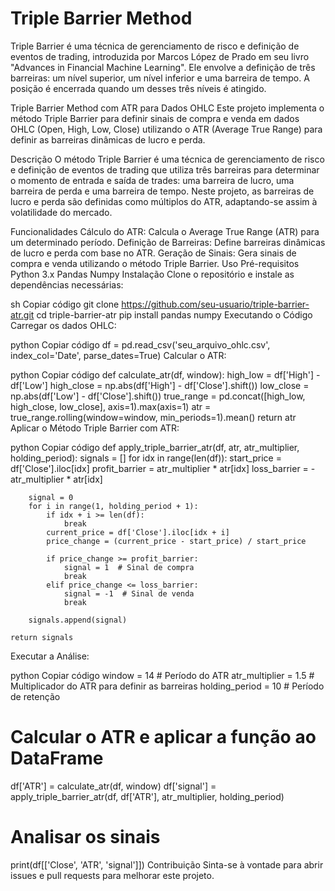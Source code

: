 # Triple Barrier Method
Triple Barrier é uma técnica de gerenciamento de risco e definição de eventos de trading, introduzida por Marcos López de Prado em seu livro "Advances in Financial Machine Learning".
Ele envolve a definição de três barreiras: um nível superior, um nível inferior e uma barreira de tempo. A posição é encerrada quando um desses três níveis é atingido.

Triple Barrier Method com ATR para Dados OHLC
Este projeto implementa o método Triple Barrier para definir sinais de compra e venda em dados OHLC (Open, High, Low, Close) utilizando o ATR (Average True Range) para definir as barreiras dinâmicas de lucro e perda.

Descrição
O método Triple Barrier é uma técnica de gerenciamento de risco e definição de eventos de trading que utiliza três barreiras para determinar o momento de entrada e saída de trades: uma barreira de lucro, uma barreira de perda e uma barreira de tempo. Neste projeto, as barreiras de lucro e perda são definidas como múltiplos do ATR, adaptando-se assim à volatilidade do mercado.

Funcionalidades
Cálculo do ATR: Calcula o Average True Range (ATR) para um determinado período.
Definição de Barreiras: Define barreiras dinâmicas de lucro e perda com base no ATR.
Geração de Sinais: Gera sinais de compra e venda utilizando o método Triple Barrier.
Uso
Pré-requisitos
Python 3.x
Pandas
Numpy
Instalação
Clone o repositório e instale as dependências necessárias:

sh
Copiar código
git clone https://github.com/seu-usuario/triple-barrier-atr.git
cd triple-barrier-atr
pip install pandas numpy
Executando o Código
Carregar os dados OHLC:

python
Copiar código
df = pd.read_csv('seu_arquivo_ohlc.csv', index_col='Date', parse_dates=True)
Calcular o ATR:

python
Copiar código
def calculate_atr(df, window):
    high_low = df['High'] - df['Low']
    high_close = np.abs(df['High'] - df['Close'].shift())
    low_close = np.abs(df['Low'] - df['Close'].shift())
    true_range = pd.concat([high_low, high_close, low_close], axis=1).max(axis=1)
    atr = true_range.rolling(window=window, min_periods=1).mean()
    return atr
Aplicar o Método Triple Barrier com ATR:

python
Copiar código
def apply_triple_barrier_atr(df, atr, atr_multiplier, holding_period):
    signals = []
    for idx in range(len(df)):
        start_price = df['Close'].iloc[idx]
        profit_barrier = atr_multiplier * atr[idx]
        loss_barrier = -atr_multiplier * atr[idx]
        
        signal = 0
        for i in range(1, holding_period + 1):
            if idx + i >= len(df):
                break
            current_price = df['Close'].iloc[idx + i]
            price_change = (current_price - start_price) / start_price
            
            if price_change >= profit_barrier:
                signal = 1  # Sinal de compra
                break
            elif price_change <= loss_barrier:
                signal = -1  # Sinal de venda
                break
        
        signals.append(signal)
    
    return signals
Executar a Análise:

python
Copiar código
window = 14  # Período do ATR
atr_multiplier = 1.5  # Multiplicador do ATR para definir as barreiras
holding_period = 10  # Período de retenção

# Calcular o ATR e aplicar a função ao DataFrame
df['ATR'] = calculate_atr(df, window)
df['signal'] = apply_triple_barrier_atr(df, df['ATR'], atr_multiplier, holding_period)

# Analisar os sinais
print(df[['Close', 'ATR', 'signal']])
Contribuição
Sinta-se à vontade para abrir issues e pull requests para melhorar este projeto.